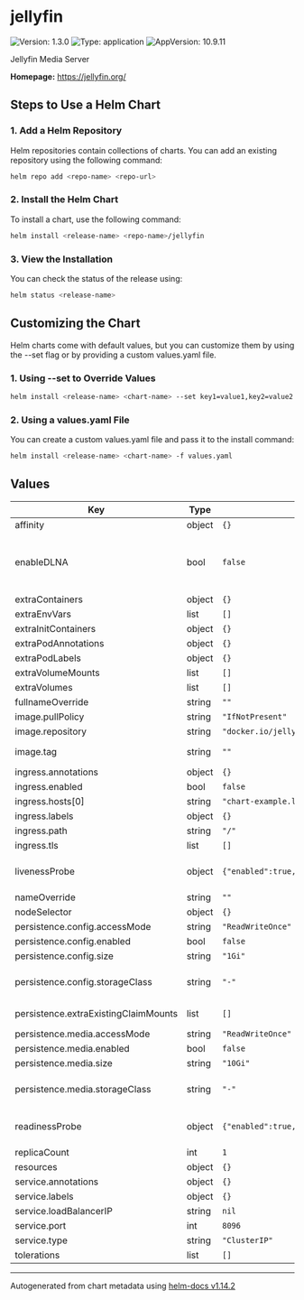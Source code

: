 # jellyfin

![Version: 1.3.0](https://img.shields.io/badge/Version-1.3.0-informational?style=flat-square) ![Type: application](https://img.shields.io/badge/Type-application-informational?style=flat-square) ![AppVersion: 10.9.11](https://img.shields.io/badge/AppVersion-10.9.11-informational?style=flat-square)

Jellyfin Media Server

**Homepage:** <https://jellyfin.org/>

## Steps to Use a Helm Chart

### 1. Add a Helm Repository

Helm repositories contain collections of charts. You can add an existing repository using the following command:

```bash
helm repo add <repo-name> <repo-url>
```

### 2. Install the Helm Chart

To install a chart, use the following command:

```bash
helm install <release-name> <repo-name>/jellyfin
```

### 3. View the Installation

You can check the status of the release using:

```bash
helm status <release-name>
```

## Customizing the Chart

Helm charts come with default values, but you can customize them by using the --set flag or by providing a custom values.yaml file.

### 1. Using --set to Override Values
```bash
helm install <release-name> <chart-name> --set key1=value1,key2=value2
```

### 2. Using a values.yaml File
You can create a custom values.yaml file and pass it to the install command:

```bash
helm install <release-name> <chart-name> -f values.yaml
```

## Values

| Key | Type | Default | Description |
|-----|------|---------|-------------|
| affinity | object | `{}` |  |
| enableDLNA | bool | `false` | Setting this to true enables DLNA which requires the pod to be attached to the host network in order to be useful - this can break things like ingress to the service https://jellyfin.org/docs/general/networking/dlna.html |
| extraContainers | object | `{}` | additional sidecar containers to run inside the pod. |
| extraEnvVars | list | `[]` | aditional environment variables passed to the pod |
| extraInitContainers | object | `{}` | additional init containers to run inside the pod. |
| extraPodAnnotations | object | `{}` | additional annotations applied to the pod |
| extraPodLabels | object | `{}` | additional pod labels. Not used as a selector label. |
| extraVolumeMounts | list | `[]` | Define mount points for additional volumes. |
| extraVolumes | list | `[]` | Define additional volumes to mount to the pod. |
| fullnameOverride | string | `""` |  |
| image.pullPolicy | string | `"IfNotPresent"` |  |
| image.repository | string | `"docker.io/jellyfin/jellyfin"` | Set cutom repository for jellyfin image |
| image.tag | string | `""` | Set jellyfin version which should be required since chart is updated with new versions automatically |
| ingress.annotations | object | `{}` |  |
| ingress.enabled | bool | `false` |  |
| ingress.hosts[0] | string | `"chart-example.local"` |  |
| ingress.labels | object | `{}` |  |
| ingress.path | string | `"/"` |  |
| ingress.tls | list | `[]` |  |
| livenessProbe | object | `{"enabled":true,"initialDelaySeconds":10}` | Larger libraries may need to increase the readinessProbe and livenessProbe timeouts. Start by increasing the initialDelaySeconds. |
| nameOverride | string | `""` |  |
| nodeSelector | object | `{}` |  |
| persistence.config.accessMode | string | `"ReadWriteOnce"` |  |
| persistence.config.enabled | bool | `false` |  |
| persistence.config.size | string | `"1Gi"` |  |
| persistence.config.storageClass | string | `"-"` | If undefined (the default) or set to null, no storageClassName spec is set, choosing the default provisioner. |
| persistence.extraExistingClaimMounts | list | `[]` | Add aditional PVs/PVCs to our container. Check values.yaml to see an example. |
| persistence.media.accessMode | string | `"ReadWriteOnce"` |  |
| persistence.media.enabled | bool | `false` |  |
| persistence.media.size | string | `"10Gi"` |  |
| persistence.media.storageClass | string | `"-"` | If undefined (the default) or set to null, no storageClassName spec is set, choosing the default provisioner. |
| readinessProbe | object | `{"enabled":true,"initialDelaySeconds":10}` | Larger libraries may need to increase the readinessProbe and livenessProbe timeouts. Start by increasing the initialDelaySeconds. |
| replicaCount | int | `1` | Number of jellyfin replicas to start. Should be left at 1 |
| resources | object | `{}` |  |
| service.annotations | object | `{}` |  |
| service.labels | object | `{}` |  |
| service.loadBalancerIP | string | `nil` |  |
| service.port | int | `8096` |  |
| service.type | string | `"ClusterIP"` |  |
| tolerations | list | `[]` |  |

----------------------------------------------
Autogenerated from chart metadata using [helm-docs v1.14.2](https://github.com/norwoodj/helm-docs/releases/v1.14.2)
